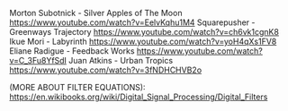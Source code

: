 Morton Subotnick - Silver Apples of The Moon https://www.youtube.com/watch?v=EelvKqhu1M4 
Squarepusher - Greenways Trajectory https://www.youtube.com/watch?v=ch6vk1cgnK8
Ikue Mori - Labyrinth https://www.youtube.com/watch?v=yoH4qXs1FV8
Eliane Radigue - Feedback Works https://www.youtube.com/watch?v=C_3Fu8YfSdI
Juan Atkins - Urban Tropics https://www.youtube.com/watch?v=3fNDHCHVB2o

(MORE ABOUT FILTER EQUATIONS): https://en.wikibooks.org/wiki/Digital_Signal_Processing/Digital_Filters